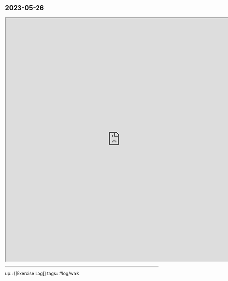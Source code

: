 ## 2023-05-26


<iframe height=800 width=750 src="https://www.mapmyride.com/workout/7296662116"></iframe>

---

up:: [[Exercise Log]]
tags:: #log/walk 

